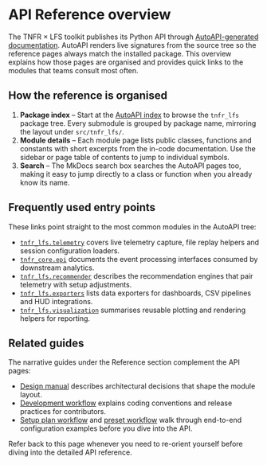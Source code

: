 # API Reference overview

The TNFR × LFS toolkit publishes its Python API through
[AutoAPI-generated documentation](reference/autoapi/index.md).  AutoAPI renders
live signatures from the source tree so the reference pages always match the
installed package.  This overview explains how those pages are organised and
provides quick links to the modules that teams consult most often.

## How the reference is organised

1. **Package index** – Start at the [AutoAPI index](reference/autoapi/index.md)
   to browse the `tnfr_lfs` package tree.  Every submodule is grouped by
   package name, mirroring the layout under `src/tnfr_lfs/`.
2. **Module details** – Each module page lists public classes, functions and
   constants with short excerpts from the in-code documentation.  Use the
   sidebar or page table of contents to jump to individual symbols.
3. **Search** – The MkDocs search box searches the AutoAPI pages too, making it
   easy to jump directly to a class or function when you already know its
   name.

## Frequently used entry points

These links point straight to the most common modules in the AutoAPI tree:

- [`tnfr_lfs.telemetry`](reference/autoapi/tnfr_lfs/ingestion/index.md) covers
  live telemetry capture, file replay helpers and session configuration
  loaders.
- [`tnfr_core.epi`](reference/autoapi/tnfr_core/epi/index.md) documents
  the event processing interfaces consumed by downstream analytics.
- [`tnfr_lfs.recommender`](reference/autoapi/tnfr_lfs/recommender/index.md)
  describes the recommendation engines that pair telemetry with setup
  adjustments.
- [`tnfr_lfs.exporters`](reference/autoapi/tnfr_lfs/exporters/index.md) lists
  data exporters for dashboards, CSV pipelines and HUD integrations.
- [`tnfr_lfs.visualization`](reference/autoapi/tnfr_lfs/visualization/index.md)
  summarises reusable plotting and rendering helpers for reporting.

## Related guides

The narrative guides under the Reference section complement the API pages:

- [Design manual](DESIGN.md) describes architectural decisions that shape the
  module layout.
- [Development workflow](DEVELOPMENT.md) explains coding conventions and
  release practices for contributors.
- [Setup plan workflow](setup_plan.md) and [preset workflow](presets.md) walk
  through end-to-end configuration examples before you dive into the API.

Refer back to this page whenever you need to re-orient yourself before diving
into the detailed API reference.
